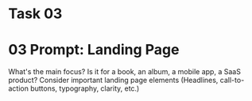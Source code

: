 # Task 03

# 03 Prompt: Landing Page

What's the main focus? Is it for a book, an album, a mobile app, a SaaS product? Consider important landing page elements (Headlines, call-to-action buttons, typography, clarity, etc.)

